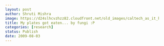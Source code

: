 ```yaml
---
layout: post
author: Shruti Mishra
image: https://d24slhcvzhzz82.cloudfront.net/old_images/caltech_as_it_happens/6a0105349b8251970b011571545902970c.jpg
title: My plates got eaten... by fungi :P
categories: [research]
status: Publish
date: 2009-08-03
---
```



